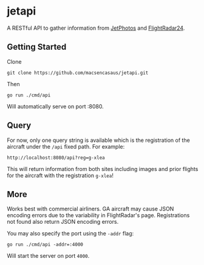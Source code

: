 # jetapi
A RESTful API to gather information from [JetPhotos](https://www.JetPhotos.com) and [FlightRadar24](https://www.FlightRadar24.com).

## Getting Started
Clone 
```
git clone https://github.com/macsencasaus/jetapi.git
```
Then
```
go run ./cmd/api
```
Will automatically serve on port :8080.

## Query
For now, only one query string is available which is the registration of the aircraft under the `/api` fixed path.
For example:
```
http://localhost:8080/api?reg=g-xlea
```
This will return information from both sites including images and prior flights for the aircraft with the registration `g-xlea`!

## More
Works best with commercial airliners. GA aircraft may cause JSON encoding errors due to the variability in FlightRadar's page. Registrations not found also return JSON encoding errors.

You may also specify the port using the `-addr` flag:
```
go run ./cmd/api -addr=:4000
```
Will start the server on port `4000`. 
